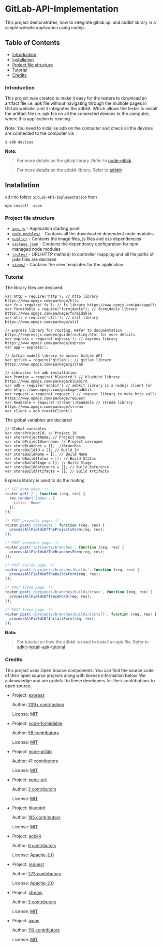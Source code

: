 # GitLab-API-Implementation

This project demonstrates, how to integrate gitlab api and abdkit library in a simple website application using nodejs.

## Table of Contents

- [Introduction](#introduction)
- [Installation](#installation)
- [Project file structure](#project-file-structuree)
- [Tutorial](#tutorial)
- [Credits](#credits)

### Introduction

This project was created to make it easy for the testers to download an artifact file i.e. apk file without navigating through the multiple pages in GitLab website. and it integrates the adbkit. Which allows the tester to install the artifact file i.e. apk file on all the connected devices to the computer; where this application is running.

Note: You need to initialise adb on the computer and check all the devices are connected to the computer via

    $ adb devices

**Note:**

> For more details on the gitlab library. Refer to [node-gitlab](https://github.com/node-gitlab/node-gitlab)

> For more details on the adbkit library. Refer to [adbkit](https://github.com/openstf/adbkit)

## Installation

cd into folder `GitLab-API-Implementation` then

    npm install -save

### Project file structure

* [`app.js`](app.js) - Application starting point
* [`node_modules/`](node_modules) - Contains all the downloaded dependent node modules
* [`public/`](public) - Contains the image files, js files and css dependencies
* [`package.json`](package.json) - Contains the dependency configuration for npm managed node modules
* [`routes/`](routes) - URL(HTTP method) to controller mapping and all file paths of jade files are declared
* [`views/`](views) - Contains the view templates for the application

### Tutorial

The library files are declared
```
var http = require('http'); // http library https://www.npmjs.com/package/http
var fs = require('fs'); // fs library https://www.npmjs.com/package/fs
var formidable = require("formidable"); // formidable library https://www.npmjs.com/package/formidable
var util = require('util'); // util library https://www.npmjs.com/package/util

// Express library for routing. Refer to documentation https://expressjs.com/en/guide/routing.html for more details.
var express = require('express'); // express library https://www.npmjs.com/package/express
var app = express();

// GitLab nodeJS library to access GitLab API
var gitlab = require('gitlab'); // gitlab library https://www.npmjs.com/package/gitlab

// Libraries for adb installation
var Promise = require('bluebird') // bluebird library https://www.npmjs.com/package/bluebird
var adb = require('adbkit') // adbkit library is a nodejs client for adb https://www.npmjs.com/package/adbkit
var request = require('request') // request library to make http calls https://www.npmjs.com/package/request
var Readable = require('stream').Readable // stream library https://www.npmjs.com/package/stream
var client = adb.createClient()
```

The global variables are declared
```
// Global variables
var storeProjectId; // Project Id
var storeProjectName; // Project Name
var storeProjectUsername; // Project username
var storeBranches = [];  //Branches
var storeBuildId = []; // Build Id
var storeBuildName = []; // Build Name
var storeBuildStatus = []; // Build Status
var storeBuildStage = []; // Build Stage
var storeBuildReference = []; // Build Reference
var storeBuildArtifacts = []; // Build Artifacts
```

Express library is used to do the routing

```js
/* GET home page. */
router.get('/', function (req, res) {
  res.render('index', {
    title: 'Home'
  });
});

/* POST projects page. */
router.post('/projects', function (req, res) {
  processAllFieldsOfTheProjectsForm(req, res);
});

/* POST branches page. */
router.post('/projects/branches', function (req, res) {
  processAllFieldsOfTheBranchesForm(req, res);
});

/* POST builds page. */
router.post('/projects/branches/builds', function (req, res) {
  processAllFieldsOfTheBuildsForm(req, res);
});

/* POST trace page. */
router.post('/projects/branches/builds/trace', function (req, res) {
  processAllFieldsOfTraceForm(req, res);
});

/* POST trace page. */
router.post('/projects/branches/builds/install', function (req, res) {
  processAllFieldsOfInstallForm(req, res);
});
```

**Note:**

> For tutorial on how the adbkit is used to install an apk file. Refer to [adkit-install-apk-tutorial](https://github.com/akarsh/adkit-install-apk-tutorial)

### Credits

This project uses Open Source components. You can find the source code of their open source projects along with license information below. We acknowledge and are grateful to these developers for their contributions to open source.

* Project: [express](https://github.com/expressjs/express)

  Author: [209+ contributors](https://github.com/expressjs/express/graphs/contributors)

  License: [MIT](https://github.com/expressjs/express/blob/master/LICENSE)

* Project: [node-formidable](https://github.com/felixge/node-formidable)

  Author: [58 contributors](https://github.com/felixge/node-formidable/graphs/contributors)

  License: [MIT](https://github.com/felixge/node-formidable/blob/master/LICENSE)

* Project: [node-gitlab](https://github.com/node-gitlab/node-gitlab)

  Author: [41 contributors](https://github.com/node-gitlab/node-gitlab/graphs/contributors)

  License: [MIT](https://github.com/node-gitlab/node-gitlab/blob/develop/LICENSE.md)

* Project: [node-util](https://github.com/defunctzombie/node-util)

  Author: [3 contributors](https://github.com/defunctzombie/node-util/graphs/contributors)

  License: [MIT](https://github.com/defunctzombie/node-util/blob/master/LICENSE)

* Project: [bluebird](https://github.com/petkaantonov/bluebird)

  Author: [185 contributors](https://github.com/petkaantonov/bluebird/graphs/contributors)

  License: [MIT](https://github.com/petkaantonov/bluebird/blob/master/LICENSE)

* Project: [adbkit](https://github.com/openstf/adbkit)

  Author: [9 contributors](https://github.com/openstf/adbkit/graphs/contributors)

  License: [Apache-2.0](https://github.com/openstf/adbkit/blob/master/LICENSE)

* Project: [request](https://github.com/request/request)

  Author: [273 contributors](https://github.com/request/request/graphs/contributors)

  License: [Apache-2.0](https://github.com/request/request/blob/master/LICENSE)

* Project: [stream](https://github.com/juliangruber/stream)

  Author: [3 contributors](https://github.com/juliangruber/stream/graphs/contributors)

  License: [MIT](https://github.com/juliangruber/stream#license)

* Project: [axios](https://github.com/axios/axios)

  Author: [110 contributors](https://github.com/axios/axios/graphs/contributors)

  License: [MIT](https://github.com/axios/axios/blob/master/LICENSE)
